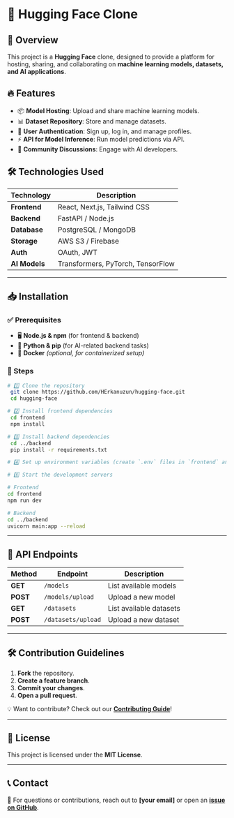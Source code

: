 # 🚀 Hugging Face Clone



## 🌟 Overview

This project is a **Hugging Face** clone, designed to provide a platform for hosting, sharing, and collaborating on **machine learning models, datasets, and AI applications**.

## 🔥 Features

- 📦 **Model Hosting**: Upload and share machine learning models.
- 📊 **Dataset Repository**: Store and manage datasets.
- 👤 **User Authentication**: Sign up, log in, and manage profiles.
- ⚡ **API for Model Inference**: Run model predictions via API.
- 💬 **Community Discussions**: Engage with AI developers.

## 🛠 Technologies Used

| Technology    | Description                       |
| ------------- | --------------------------------- |
| **Frontend**  | React, Next.js, Tailwind CSS      |
| **Backend**   | FastAPI / Node.js                 |
| **Database**  | PostgreSQL / MongoDB              |
| **Storage**   | AWS S3 / Firebase                 |
| **Auth**      | OAuth, JWT                        |
| **AI Models** | Transformers, PyTorch, TensorFlow |

---

## 📥 Installation

### ✅ Prerequisites

- 🖥 **Node.js & npm** (for frontend & backend)
- 🐍 **Python & pip** (for AI-related backend tasks)
- 🐳 **Docker** *(optional, for containerized setup)*

### 📌 Steps

```bash
# 1️⃣ Clone the repository
 git clone https://github.com/HErkanuzun/hugging-face.git
 cd hugging-face

# 2️⃣ Install frontend dependencies
 cd frontend
 npm install

# 3️⃣ Install backend dependencies
 cd ../backend
 pip install -r requirements.txt

# 4️⃣ Set up environment variables (create `.env` files in `frontend` and `backend` directories).

# 5️⃣ Start the development servers

# Frontend
cd frontend
npm run dev

# Backend
cd ../backend
uvicorn main:app --reload
```

---

## 📡 API Endpoints

| Method   | Endpoint           | Description             |
| -------- | ------------------ | ----------------------- |
| **GET**  | `/models`          | List available models   |
| **POST** | `/models/upload`   | Upload a new model      |
| **GET**  | `/datasets`        | List available datasets |
| **POST** | `/datasets/upload` | Upload a new dataset    |

---

## 🛠 Contribution Guidelines

1. **Fork** the repository.
2. **Create a feature branch**.
3. **Commit your changes**.
4. **Open a pull request**.

💡 Want to contribute? Check out our [**Contributing Guide**](#)!

---

## 📜 License

This project is licensed under the **MIT License**.

---

## 📞 Contact

📧 For questions or contributions, reach out to **[your email]** or open an [**issue on GitHub**](https://github.com/yourusername/huggingface-clone/issues).



